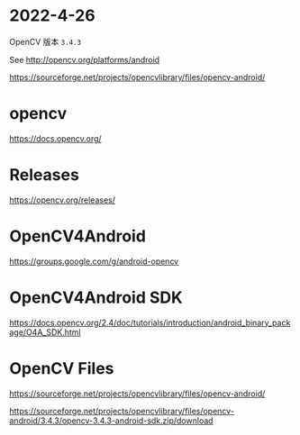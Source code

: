 # 2022-4-26

OpenCV 版本 `3.4.3`

See http://opencv.org/platforms/android

https://sourceforge.net/projects/opencvlibrary/files/opencv-android/


# opencv

https://docs.opencv.org/

# Releases

https://opencv.org/releases/

# OpenCV4Android

https://groups.google.com/g/android-opencv

# OpenCV4Android SDK

https://docs.opencv.org/2.4/doc/tutorials/introduction/android_binary_package/O4A_SDK.html

# OpenCV Files

https://sourceforge.net/projects/opencvlibrary/files/opencv-android/

https://sourceforge.net/projects/opencvlibrary/files/opencv-android/3.4.3/opencv-3.4.3-android-sdk.zip/download